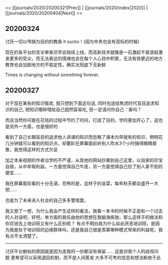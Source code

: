 << [[journals/2020/20200321|Prev]] | [[journals/2020/index|2020]] | [[journals/2020/20200404|Next]] >>

## 20200324

讨厌一切以甩锅为目的的教条  it sucks！(因为中央也会有双标的时候)

现在的各平台的言论审查迟早会陆续上线，而高新技术就像是一石激起千层浪般激发更多的受众，而无法表达的情绪也会在每个人心目中积累，无法有效更近的地方教育也会加剧地方的不稳定性，确实太阳底下无新鲜

Times is changing without something forever.

## 20200327

对于现在某些的知识贩卖,  我只想到下面这句话,  同时也送给焦虑时代盲目追求知识的自己,  把知识嚼碎喂给自己固然容易吃,  但一定请问你自己：香吗？

而且当然你可能在花钱的过程中节约了时间，打成了目的，学的更加开心了，这也是另外一方面，也是很好的

看到了自己长期盲目的追求他人讲课的知识而忽略了课本内早就有的知识，明明花几分钟就可以看到的知识点，却要趴在屏幕面前听别人吹水3个小时搞得眼睛疲惫，我觉得这样的方式欠妥

加之本来视频的作者治学的不严谨，从其他的网站抄袭到自己这里，以自家的珍宝自居，从中牟取利益，一方面觉得自己牛皮，另一方面觉得自己捡了别人拿不到的便宜……

我在屏幕面前看的十分无语，恐怖的是，这样子的韭菜，每年秋天都会盛开一大把……

也是为了未来进入社会的自己多多警惕罢。

我又想了一想，为什么我会产生这样的看法，我看一本书的时候不正是和一个过去的人对话吧，好吧，单方面的我任由他的思想在我脑海疾驰，那么这样子的做法和你花钱去上培训班又有什么区别呢？ 有点不明白我为什么如此厌恶培训班，是因为我是处于培训班的边缘群体吗，还是我自己很是羡慕哪种模式带来的利益呢，我有点不太清楚了。

---

讨厌平台删帖的原因就是因为连我的一份都没有保留...... 这是对我个人的歧视问题 更希望可以采用退回机制，而不是人间蒸发 大多不可考的信息和想法断绝于此